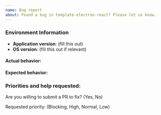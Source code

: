 ```yaml
---
name: Bug report
about: Found a bug in template-electron-react? Please let us know.
---
```


<!--
Thanks for contacting us! We're here to help.

Before you report an issue, check if it's been reported before:

  * Search: https://github.com/YSoftwareRepo/template-electron-react/search?type=Issues
  * Search by area or component: https://github.com/YSoftwareRepo/template-electron-react/issues/labels

Note that if you do not provide enough information to reproduce the issue, we may not be able to take action on your report.
-->

### Environment Information

- **Application version**: (fill this out)
- **OS version**: (fill this out if relevant)

#### Actual behavior:

<!-- fill this out -->

#### Expected behavior:

<!-- fill this out -->

### Priorities and help requested:

Are you willing to submit a PR to fix? (Yes, No)

Requested priority: (Blocking, High, Normal, Low)
